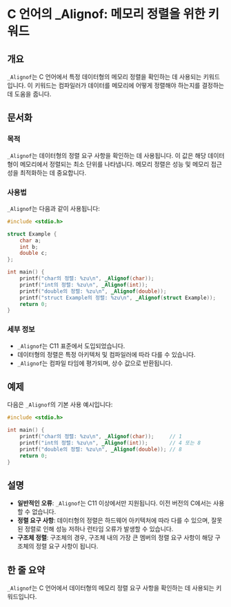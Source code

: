 <!--
Meta Description: # C 언어의 _Alignof: 메모리 정렬을 위한 키워드 ## 개요 `_Alignof`는 C 언어에서 특정 데이터형의 메모리 정렬을 확인하는 데 사용되는 키워드입니다. 이 키워드는 컴파일러가 데이터를 메모리에 어떻게 정렬해야 하는지를 결정하는 데 도움을 줍니다. ##...
Meta Keywords: _alignof, printf, 메모리, 데이터형의, int
-->

# C 언어의 _Alignof: 메모리 정렬을 위한 키워드

## 개요
`_Alignof`는 C 언어에서 특정 데이터형의 메모리 정렬을 확인하는 데 사용되는 키워드입니다. 이 키워드는 컴파일러가 데이터를 메모리에 어떻게 정렬해야 하는지를 결정하는 데 도움을 줍니다.

## 문서화
### 목적
`_Alignof`는 데이터형의 정렬 요구 사항을 확인하는 데 사용됩니다. 이 값은 해당 데이터형이 메모리에서 정렬되는 최소 단위를 나타냅니다. 메모리 정렬은 성능 및 메모리 접근성을 최적화하는 데 중요합니다.

### 사용법
`_Alignof`는 다음과 같이 사용됩니다:

```c
#include <stdio.h>

struct Example {
    char a;
    int b;
    double c;
};

int main() {
    printf("char의 정렬: %zu\n", _Alignof(char));
    printf("int의 정렬: %zu\n", _Alignof(int));
    printf("double의 정렬: %zu\n", _Alignof(double));
    printf("struct Example의 정렬: %zu\n", _Alignof(struct Example));
    return 0;
}
```

### 세부 정보
- `_Alignof`는 C11 표준에서 도입되었습니다.
- 데이터형의 정렬은 특정 아키텍처 및 컴파일러에 따라 다를 수 있습니다.
- `_Alignof`는 컴파일 타임에 평가되며, 상수 값으로 반환됩니다.

## 예제
다음은 `_Alignof`의 기본 사용 예시입니다:

```c
#include <stdio.h>

int main() {
    printf("char의 정렬: %zu\n", _Alignof(char));     // 1
    printf("int의 정렬: %zu\n", _Alignof(int));       // 4 또는 8
    printf("double의 정렬: %zu\n", _Alignof(double)); // 8
    return 0;
}
```

## 설명
- **일반적인 오류**: `_Alignof`는 C11 이상에서만 지원됩니다. 이전 버전의 C에서는 사용할 수 없습니다.
- **정렬 요구 사항**: 데이터형의 정렬은 하드웨어 아키텍처에 따라 다를 수 있으며, 잘못된 정렬로 인해 성능 저하나 런타임 오류가 발생할 수 있습니다.
- **구조체 정렬**: 구조체의 경우, 구조체 내의 가장 큰 멤버의 정렬 요구 사항이 해당 구조체의 정렬 요구 사항이 됩니다.

## 한 줄 요약
`_Alignof`는 C 언어에서 데이터형의 메모리 정렬 요구 사항을 확인하는 데 사용되는 키워드입니다.